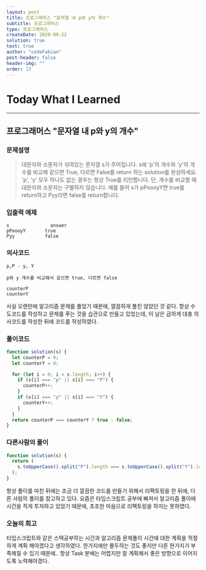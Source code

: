 ```yaml
---
layout: post
title: 프로그래머스 "문자열 내 p와 y의 개수"
subtitle: 프로그래머스
type: 프로그래머스
createDate: 2020-09-22
solution: true
text: true
author: "codeFabian"
post-header: false
header-img: ""
order: 13
---
```


# Today What I Learned

<hr>

## 프로그래머스 "문자열 내 p와 y의 개수"

### 문제설명

> 대문자와 소문자가 섞여있는 문자열 s가 주어집니다. s에 'p'의 개수와 'y'의 개수를 비교해 같으면 True, 다르면 False를 return 하는 solution를 완성하세요.
> 'p', 'y' 모두 하나도 없는 경우는 항상 True를 리턴합니다. 단, 개수를 비교할 때 대문자와 소문자는 구별하지 않습니다.
> 예를 들어 s가 pPoooyY면 true를 return하고 Pyy라면 false를 return합니다.

### 입출력 예제

```
s	            answer
pPoooyY	      true
Pyy	          false

```

### 의사코드

```
p,P - y, Y

p와 y 개수를 비교해서 같으면 true, 다르면 false

counterP
counterY
```

사실 오랜만에 알고리즘 문제를 풀었기 때문에, 깔끔하게 풀진 않았던 것 같다.
항상 수도코드를 작성하고 문제를 푸는 것을 습관으로 만들고 있었는데, 이 날은 급하게 대충 의사코드를 작성한 뒤에 코드를 작성하였다.

### 풀이코드

```js
function solution(s) {
  let counterP = 0;
  let counterY = 0;

  for (let i = 0; i < s.length; i++) {
    if (s[i] === "p" || s[i] === "P") {
      counterP++;
    }
    if (s[i] === "y" || s[i] === "Y") {
      counterY++;
    }
  }
  return counterP === counterY ? true : false;
}
```

### 다른사람의 풀이

```js
function solution(s) {
  return (
    s.toUpperCase().split("P").length === s.toUpperCase().split("Y").length
  );
}
```

항상 풀이를 마친 뒤에는 조금 더 깔끔한 코드를 만들기 위해서 리팩토링을 한 뒤에, 다른 사람의 풀이를 참고하고 있다.
요즘은 타입스크립트 공부에 빠져서 알고리즘 풀이에 시간을 적게 투자하고 있었기 때문에, 초조한 마음으로 리팩토링을 하지는 못하였다.

### 오늘의 회고

타입스크립트와 같은 스택공부하는 시간과 알고리즘 문제풀이 시간에 대한 계획을 적절하게 계획 해야겠다고 생각하였다. 한가지에만 몰두하는 것도 좋지만 다른 한가지가 부족해질 수 있기 때문에..
항상 Task 분배는 어렵지만 잘 계획해서 좋은 방향으로 이어지도록 노력해야겠다.
